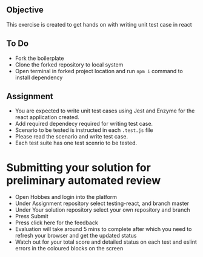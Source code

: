 
## Objective
This exercise is created to get hands on with writing unit test case in react

## To Do
- Fork the boilerplate
- Clone the forked repository to local system
- Open terminal in forked project location and run `npm i` command to install dependency

## Assignment
- You are expected to write unit test cases using Jest and Enzyme for the react application created.
- Add required dependecy required for writing test case.
- Scenario to be tested is instructed in each `.test.js` file 
- Please read the scenario and write test case.
- Each test suite has one test scenrio to be tested.

# Submitting your solution for preliminary automated review
- Open Hobbes and login into the platform
- Under Assignment repository select testing-react, and branch master
- Under Your solution repository select your own repository and branch
- Press Submit
- Press click here for the feedback
- Evaluation will take around 5 mins to complete after which you need to refresh your browser and get the updated status
- Watch out for your total score and detailed status on each test and eslint errors in the coloured blocks on the screen
